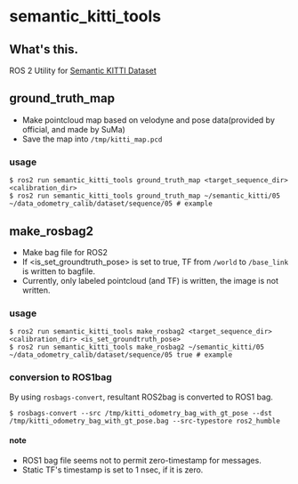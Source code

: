 semantic_kitti_tools
====

## What's this.
ROS 2 Utility for [Semantic KITTI Dataset](https://www.semantic-kitti.org/)

## ground_truth_map
* Make pointcloud map based on velodyne and pose data(provided by official, and made by SuMa)
* Save the map into `/tmp/kitti_map.pcd`

### usage
```
$ ros2 run semantic_kitti_tools ground_truth_map <target_sequence_dir> <calibration_dir>
$ ros2 run semantic_kitti_tools ground_truth_map ~/semantic_kitti/05  ~/data_odometry_calib/dataset/sequence/05 # example
```

## make_rosbag2
* Make bag file for ROS2
* If \<is_set_groundtruth_pose\> is set to true, TF from `/world` to `/base_link` is written to bagfile.
* Currently, only labeled pointcloud (and TF) is written, the image is not written.

### usage
```
$ ros2 run semantic_kitti_tools make_rosbag2 <target_sequence_dir> <calibration_dir> <is_set_groundtruth_pose>
$ ros2 run semantic_kitti_tools make_rosbag2 ~/semantic_kitti/05  ~/data_odometry_calib/dataset/sequence/05 true # example
```

### conversion to ROS1bag
By using `rosbags-convert`, resultant ROS2bag is converted to ROS1 bag.

```
$ rosbags-convert --src /tmp/kitti_odometry_bag_with_gt_pose --dst /tmp/kitti_odometry_bag_with_gt_pose.bag --src-typestore ros2_humble
```

#### note
* ROS1 bag file seems not to permit zero-timestamp for messages.
* Static TF's timestamp is set to 1 nsec, if it is zero.
